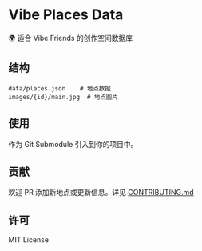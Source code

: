 # Vibe Places Data

🌍 适合 Vibe Friends 的创作空间数据库

## 结构

```
data/places.json    # 地点数据
images/{id}/main.jpg  # 地点图片
```

## 使用

作为 Git Submodule 引入到你的项目中。

## 贡献

欢迎 PR 添加新地点或更新信息。详见 [CONTRIBUTING.md](CONTRIBUTING.md)

## 许可

MIT License
